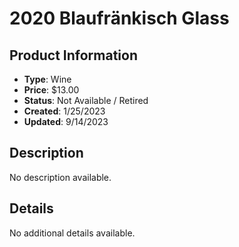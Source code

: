 # 2020 Blaufränkisch Glass

## Product Information
- **Type**: Wine
- **Price**: $13.00
- **Status**: Not Available / Retired
- **Created**: 1/25/2023
- **Updated**: 9/14/2023

## Description
No description available.



## Details
No additional details available.
